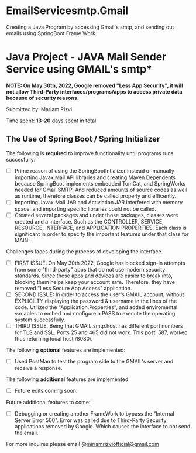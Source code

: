 # EmailServicesmtp.Gmail
Creating a Java Program by accessing Gmail's smtp, and sending out emails using SpringBoot Frame Work.

# Java Project - JAVA Mail Sender Service using GMAIL's smtp*

**NOTE: On May 30th, 2022, Google removed "Less App Security", it will not allow Third-Party interfaces/programs/apps to access private data because of security reasons.**

Submitted by: Mariam Rizvi

Time spent: **13-20** days spent in total

## The Use of Spring Boot / Spring Initializer

The following is **required** to improve functionality until programs runs succesfully:

* [ ] Prime reason of using the SpringBootIntializer instead of manually importing Javax.Mail API libraries and creating Maven Dependents because SpringBoot implements embedded TomCat, and SpringWorks needed for Gmail SMTP. And reduced amounts of source codes as well as runtime, therefore classes can be called properly and efficently.
* [ ] Importing Javax.Mail.JAR and Activiation.JAR interfered with memory space, and importing specific libraries could not be called. 
* [ ] Created several packages and under those packages, classes were created and a interface. Such as the CONTROLLER, SERVICE, RESOURCE, INTERFACE, and APPLICATION PROPERTIES. Each class is significant in order to specify the important features under that class for MAIN.

Challenges faces during the process of developing the interface. 

* [ ] FIRST ISSUE: On May 30th 2022, Google has blocked sign-in attempts from some "third-party" apps that do not use modern security standards. Since these apps and devices are easier to break into, blocking them helps keep your account safe. Therefore, they have removed "Less Secure App Access" application.
* [ ] SECOND ISSUE: In order to access the user's GMAIL account, without EXPLICILTY displaying the password & username in the lines of the code. Utilized the "Application.Properties", and added enviromental variables to embed and configure a PASS to execute the operating system successfully.
* [ ] THIRD ISSUE: Being that GMAIL.smtp.host has different port numbers for TLS and SSL. Ports 25 and 465 did not work. This post: 587, worked thus returning local host /8080/.

The following **optional** features are implemented:

* [ ] Used PostMan to test the program side to the GMAIL's server and receive a response.

The following **additional** features are implemented:

* [ ] Future edits coming soon.

Future additional features to come:
* [ ] Debugging or creating another FrameWork to bypass the "Internal Server Error 500". Error was called due to Third-Party Security applications removed by Google. Which causes the interface to not send the email.

For more inquires please email @miriamrizviofficial@gmail.com

